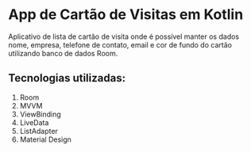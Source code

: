 # App de Cartão de Visitas em Kotlin

Aplicativo de lista de cartão de visita onde é possível manter os dados nome, empresa, telefone de contato, email e cor de fundo do cartão utilizando banco de dados Room.

## Tecnologias utilizadas:
1. Room
2. MVVM
3. ViewBinding
4. LiveData
5. ListAdapter
6. Material Design

